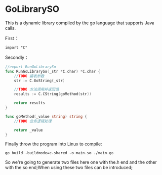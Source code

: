 # GoLibrarySO

This is a dynamic library compiled by the go language that supports Java calls.  

First：  
```
import "C"  
```

Secondly：  
```go
//export RunGoLibrarySo  
func RunGoLibrarySo(_str *C.char) *C.char {  
	//TODO 接收参数  
	str := C.GoString(_str)  

	//TODO 方法调用并返回值  
	results := C.CString(goMethod(str))  

	return results  
}  

func goMethod(_value string) string {  
	//TODO 业务逻辑处理  

	return _value  
}  
```
Finally throw the program into Linux to compile:  
```
go build -buildmode=c-shared -o main.so ./main.go
```
So we're going to generate two files here one with the.h end and the other with the so end;When using these two files can be introduced;
